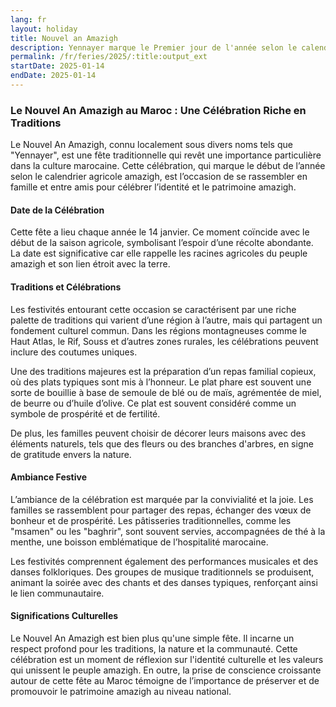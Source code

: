 ```yaml
---
lang: fr
layout: holiday
title: Nouvel an Amazigh
description: Yennayer marque le Premier jour de l'année selon le calendrier agraire amazigh, remontant à l'Antiquité. Célébré entre le 12 et les 14 janvier de chaque année, le nouvel an Amazigh correspond au calendrier julien, décalé de treize jours par rapport au calendrier grégorien.
permalink: /fr/feries/2025/:title:output_ext
startDate: 2025-01-14
endDate: 2025-01-14
---
```

### Le Nouvel An Amazigh au Maroc : Une Célébration Riche en Traditions

Le Nouvel An Amazigh, connu localement sous divers noms tels que "Yennayer", est une fête traditionnelle qui revêt une importance particulière dans la culture marocaine. Cette célébration, qui marque le début de l’année selon le calendrier agricole amazigh, est l’occasion de se rassembler en famille et entre amis pour célébrer l’identité et le patrimoine amazigh.

#### Date de la Célébration

Cette fête a lieu chaque année le 14 janvier. Ce moment coïncide avec le début de la saison agricole, symbolisant l’espoir d’une récolte abondante. La date est significative car elle rappelle les racines agricoles du peuple amazigh et son lien étroit avec la terre.

#### Traditions et Célébrations

Les festivités entourant cette occasion se caractérisent par une riche palette de traditions qui varient d’une région à l’autre, mais qui partagent un fondement culturel commun. Dans les régions montagneuses comme le Haut Atlas, le Rif, Souss et d’autres zones rurales, les célébrations peuvent inclure des coutumes uniques.

Une des traditions majeures est la préparation d’un repas familial copieux, où des plats typiques sont mis à l’honneur. Le plat phare est souvent une sorte de bouillie à base de semoule de blé ou de maïs, agrémentée de miel, de beurre ou d’huile d’olive. Ce plat est souvent considéré comme un symbole de prospérité et de fertilité.

De plus, les familles peuvent choisir de décorer leurs maisons avec des éléments naturels, tels que des fleurs ou des branches d'arbres, en signe de gratitude envers la nature.

#### Ambiance Festive

L’ambiance de la célébration est marquée par la convivialité et la joie. Les familles se rassemblent pour partager des repas, échanger des vœux de bonheur et de prospérité. Les pâtisseries traditionnelles, comme les "msamen" ou les "baghrir", sont souvent servies, accompagnées de thé à la menthe, une boisson emblématique de l’hospitalité marocaine.

Les festivités comprennent également des performances musicales et des danses folkloriques. Des groupes de musique traditionnels se produisent, animant la soirée avec des chants et des danses typiques, renforçant ainsi le lien communautaire.

#### Significations Culturelles

Le Nouvel An Amazigh est bien plus qu'une simple fête. Il incarne un respect profond pour les traditions, la nature et la communauté. Cette célébration est un moment de réflexion sur l'identité culturelle et les valeurs qui unissent le peuple amazigh. En outre, la prise de conscience croissante autour de cette fête au Maroc témoigne de l’importance de préserver et de promouvoir le patrimoine amazigh au niveau national.

